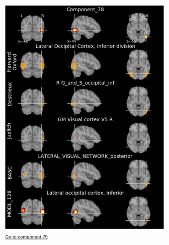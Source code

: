 ![78](preliminary/78.jpg "Component 78")

[Go to component 79](https://parietal-inria.github.io/MODL_atlas/256/79 "Component 79")
